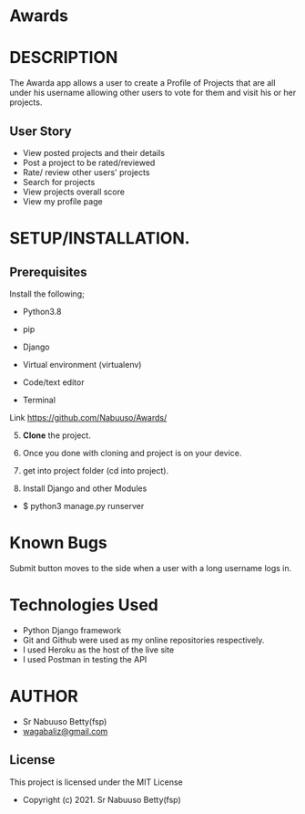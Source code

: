 # Awards

# DESCRIPTION

The Awarda app allows a user to create a Profile of Projects that are all under his username allowing other users to vote for them and visit his or her projects.

## User Story

* View posted projects and their details
* Post a project to be rated/reviewed
* Rate/ review other users' projects
* Search for projects 
* View projects overall score
* View my profile page


# **SETUP/INSTALLATION.**
## Prerequisites
Install the following; 

- Python3.8

- pip

- Django 

- Virtual environment (virtualenv)

- Code/text editor

- Terminal

Link https://github.com/Nabuuso/Awards/

5. **Clone** the project.

6. Once you done with cloning and project is on your device.

7. get into project folder (cd into project).

8. Install Django and other Modules

* $ python3 manage.py runserver

# Known Bugs
Submit button moves to the side when a user with a long username logs in.


# Technologies Used
* Python Django framework 
* Git and Github were used as my online repositories respectively.
* I used Heroku as the host of the live site
* I used Postman in testing the API



# AUTHOR

* Sr Nabuuso Betty(fsp)
* wagabaliz@gmail.com

## License
This project is licensed under the MIT License 

* Copyright (c) 2021. Sr Nabuuso Betty(fsp)
